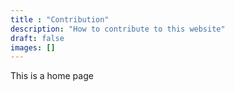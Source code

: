 ```yaml
---
title : "Contribution"
description: "How to contribute to this website"
draft: false
images: []
---
```


This is a home page